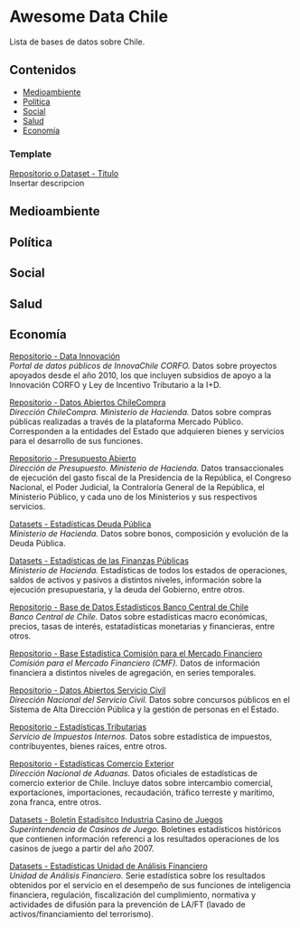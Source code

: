 # Awesome Data Chile

Lista de bases de datos sobre Chile.

## Contenidos
  - [Medioambiente](#medioambiente)
  - [Política](#política)
  - [Social](#social)
  - [Salud](#salud)
  - [Economía](#economía)

### Template
[Repositorio o Dataset - Titulo](link)\
Insertar descripcion

## Medioambiente

## Política

## Social

## Salud

## Economía
[Repositorio - Data Innovación](https://datainnovacion.cl)\
*Portal de datos públicos de InnovaChile CORFO.* Datos sobre proyectos apoyados desde el año 2010, los que incluyen subsidios de apoyo a la Innovación CORFO y Ley de Incentivo Tributario a la I+D. 

[Repositorio - Datos Abiertos ChileCompra](http://datosabiertos.chilecompra.cl)\
*Dirección ChileCompra. Ministerio de Hacienda.* Datos sobre compras públicas realizadas a través de la plataforma Mercado Público. Corresponden a la entidades del Estado que adquieren bienes y servicios para el desarrollo de sus funciones.

[Repositorio - Presupuesto Abierto](https://presupuestoabierto.gob.cl)\
*Dirección de Presupuesto. Ministerio de Hacienda.* Datos transaccionales de ejecución del gasto fiscal de la Presidencia de la República, el Congreso Nacional, el Poder Judicial, la Contraloría General de la República, el Ministerio Público, y cada uno de los Ministerios y sus respectivos servicios.

[Datasets - Estadísticas Deuda Pública](https://www.hacienda.cl/areas-de-trabajo/finanzas-internacionales/oficina-de-la-deuda-publica/estadisticas)\
*Ministerio de Hacienda.* Datos sobre bonos, composición y evolución de la Deuda Pública.

[Datasets - Estadísticas de las Finanzas Públicas](https://www.dipres.gob.cl/598/w3-propertyvalue-25291.html)\
*Ministerio de Hacienda.* Estadísticas de todos los estados de operaciones, saldos de activos y pasivos a distintos niveles, información sobre la ejecución presupuestaria, y la deuda del Gobierno, entre otros.

[Repositorio - Base de Datos Estadísticos Banco Central de Chile](https://si3.bcentral.cl/siete)\
*Banco Central de Chile.* Datos sobre estadísticas macro económicas, precios, tasas de interés, estatadísticas monetarias y financieras, entre otros.

[Repositorio - Base Estadística Comisión para el Mercado Financiero](https://www.best-cmf.cl/best-cmf/)\
*Comisión para el Mercado Financiero (CMF).* Datos de información financiera a distintos niveles de agregación, en series temporales. 

[Repositorio - Datos Abiertos Servicio Civil](https://datosabiertos.serviciocivil.cl)\
*Dirección Nacional del Servicio Civil.* Datos sobre concursos públicos en el Sistema de Alta Dirección Pública y la gestión de personas en el Estado.

[Repositorio - Estadísticas Tributarias](https://www.sii.cl/sobre_el_sii/gestion_y_estadisticas.html)\
*Servicio de Impuestos Internos.* Datos sobre estadística de impuestos, contribuyentes, bienes raíces, entre otros.

[Repositorio - Estadísticas Comercio Exterior](https://www.aduana.cl/aduana/site/edic/base/port/comex.html)\
*Dirección Nacional de Aduanas.* Datos oficiales de estadísticas de comercio exterior de Chile. Incluye datos sobre intercambio comercial, exportaciones, importaciones, recaudación, tráfico terreste y marítimo, zona franca, entre otros. 

[Datasets - Boletín Estadísitco Industria Casino de Juegos](https://www.scj.cl/index.php/estadisticas-de-la-industria/boletin-estadistico)\
*Superintendencia de Casinos de Juego.* Boletines estadísticos históricos que contienen información referenci a los resultados operaciones de los casinos de juego a partir del año 2007.

[Datasets - Estadísticas Unidad de Análisis Financiero](https://www.uaf.cl/prensa/estadisticas.aspx)\
*Unidad de Análisis Financiero.* Serie estadística sobre los resultados obtenidos por el servicio en el desempeño de sus funciones de inteligencia financiera, regulación, fiscalización del cumplimiento, normativa y actividades de difusión para la prevención de LA/FT (lavado de activos/financiamiento del terrorismo).
